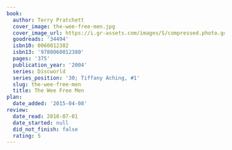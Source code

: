 ```yaml
---
book:
  author: Terry Pratchett
  cover_image: the-wee-free-men.jpg
  cover_image_url: https://i.gr-assets.com/images/S/compressed.photo.goodreads.com/books/1443764106l/34494._SY160_.jpg
  goodreads: '34494'
  isbn10: 0060012382
  isbn13: '9780060012380'
  pages: '375'
  publication_year: '2004'
  series: Discworld
  series_position: '30; Tiffany Aching, #1'
  slug: the-wee-free-men
  title: The Wee Free Men
plan:
  date_added: '2015-04-08'
review:
  date_read: 2010-07-01
  date_started: null
  did_not_finish: false
  rating: 5
---
```

